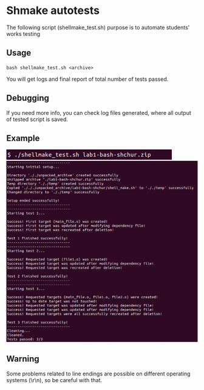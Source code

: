 # Shmake autotests
The following script (shellmake_test.sh) purpose is to automate students' works testing 

## Usage 

    bash shellmake_test.sh <archive>

You will get logs and final report of total number of tests passed.

## Debugging

If you need more info, you can check log files generated, where all output of tested script is saved.

## Example

![command.png](images/command.png)
![logs.png](images/logs.png)

## Warning 

Some problems related to line endings are possible on different operating systems (\r\n), so be careful with that.